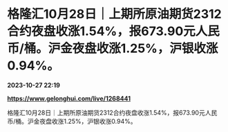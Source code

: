 # 格隆汇10月28日｜上期所原油期货2312合约夜盘收涨1.54%，报673.90元人民币/桶。沪金夜盘收涨1.25%，沪银收涨0.94%。

**2023-10-27 22:19**

**https://www.gelonghui.com/live/1268441**

格隆汇10月28日｜上期所原油期货2312合约夜盘收涨1.54%，报673.90元人民币/桶。沪金夜盘收涨1.25%，沪银收涨0.94%。